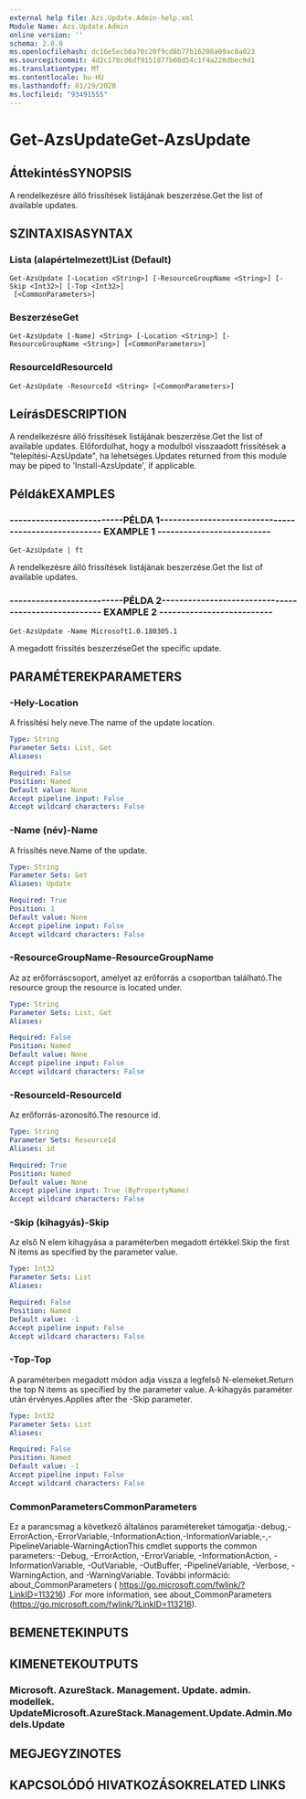 ```yaml
---
external help file: Azs.Update.Admin-help.xml
Module Name: Azs.Update.Admin
online version: ''
schema: 2.0.0
ms.openlocfilehash: dc16e5ecb0a70c20f9cd8b77b16208a09ac0a023
ms.sourcegitcommit: 4d2c178cd6df9151877b08d54c1f4a228dbec9d1
ms.translationtype: MT
ms.contentlocale: hu-HU
ms.lasthandoff: 01/29/2020
ms.locfileid: "93491555"
---
```

# <span data-ttu-id="9019b-101">Get-AzsUpdate</span><span class="sxs-lookup"><span data-stu-id="9019b-101">Get-AzsUpdate</span></span>

## <span data-ttu-id="9019b-102">Áttekintés</span><span class="sxs-lookup"><span data-stu-id="9019b-102">SYNOPSIS</span></span>
<span data-ttu-id="9019b-103">A rendelkezésre álló frissítések listájának beszerzése.</span><span class="sxs-lookup"><span data-stu-id="9019b-103">Get the list of available updates.</span></span>

## <span data-ttu-id="9019b-104">SZINTAXISA</span><span class="sxs-lookup"><span data-stu-id="9019b-104">SYNTAX</span></span>

### <span data-ttu-id="9019b-105">Lista (alapértelmezett)</span><span class="sxs-lookup"><span data-stu-id="9019b-105">List (Default)</span></span>
```
Get-AzsUpdate [-Location <String>] [-ResourceGroupName <String>] [-Skip <Int32>] [-Top <Int32>]
 [<CommonParameters>]
```

### <span data-ttu-id="9019b-106">Beszerzése</span><span class="sxs-lookup"><span data-stu-id="9019b-106">Get</span></span>
```
Get-AzsUpdate [-Name] <String> [-Location <String>] [-ResourceGroupName <String>] [<CommonParameters>]
```

### <span data-ttu-id="9019b-107">ResourceId</span><span class="sxs-lookup"><span data-stu-id="9019b-107">ResourceId</span></span>
```
Get-AzsUpdate -ResourceId <String> [<CommonParameters>]
```

## <span data-ttu-id="9019b-108">Leírás</span><span class="sxs-lookup"><span data-stu-id="9019b-108">DESCRIPTION</span></span>
<span data-ttu-id="9019b-109">A rendelkezésre álló frissítések listájának beszerzése.</span><span class="sxs-lookup"><span data-stu-id="9019b-109">Get the list of available updates.</span></span> <span data-ttu-id="9019b-110">Előfordulhat, hogy a modulból visszaadott frissítések a "telepítési-AzsUpdate", ha lehetséges.</span><span class="sxs-lookup"><span data-stu-id="9019b-110">Updates returned from this module may be piped to 'Install-AzsUpdate', if applicable.</span></span>

## <span data-ttu-id="9019b-111">Példák</span><span class="sxs-lookup"><span data-stu-id="9019b-111">EXAMPLES</span></span>

### <span data-ttu-id="9019b-112">--------------------------PÉLDA 1--------------------------</span><span class="sxs-lookup"><span data-stu-id="9019b-112">-------------------------- EXAMPLE 1 --------------------------</span></span>
```
Get-AzsUpdate | ft
```

<span data-ttu-id="9019b-113">A rendelkezésre álló frissítések listájának beszerzése.</span><span class="sxs-lookup"><span data-stu-id="9019b-113">Get the list of available updates.</span></span>

### <span data-ttu-id="9019b-114">--------------------------PÉLDA 2--------------------------</span><span class="sxs-lookup"><span data-stu-id="9019b-114">-------------------------- EXAMPLE 2 --------------------------</span></span>
```
Get-AzsUpdate -Name Microsoft1.0.180305.1
```

<span data-ttu-id="9019b-115">A megadott frissítés beszerzése</span><span class="sxs-lookup"><span data-stu-id="9019b-115">Get the specific update.</span></span>

## <span data-ttu-id="9019b-116">PARAMÉTEREK</span><span class="sxs-lookup"><span data-stu-id="9019b-116">PARAMETERS</span></span>

### <span data-ttu-id="9019b-117">-Hely</span><span class="sxs-lookup"><span data-stu-id="9019b-117">-Location</span></span>
<span data-ttu-id="9019b-118">A frissítési hely neve.</span><span class="sxs-lookup"><span data-stu-id="9019b-118">The name of the update location.</span></span>

```yaml
Type: String
Parameter Sets: List, Get
Aliases: 

Required: False
Position: Named
Default value: None
Accept pipeline input: False
Accept wildcard characters: False
```

### <span data-ttu-id="9019b-119">-Name (név)</span><span class="sxs-lookup"><span data-stu-id="9019b-119">-Name</span></span>
<span data-ttu-id="9019b-120">A frissítés neve.</span><span class="sxs-lookup"><span data-stu-id="9019b-120">Name of the update.</span></span>

```yaml
Type: String
Parameter Sets: Get
Aliases: Update

Required: True
Position: 1
Default value: None
Accept pipeline input: False
Accept wildcard characters: False
```

### <span data-ttu-id="9019b-121">-ResourceGroupName</span><span class="sxs-lookup"><span data-stu-id="9019b-121">-ResourceGroupName</span></span>
<span data-ttu-id="9019b-122">Az az erőforráscsoport, amelyet az erőforrás a csoportban található.</span><span class="sxs-lookup"><span data-stu-id="9019b-122">The resource group the resource is located under.</span></span>

```yaml
Type: String
Parameter Sets: List, Get
Aliases: 

Required: False
Position: Named
Default value: None
Accept pipeline input: False
Accept wildcard characters: False
```

### <span data-ttu-id="9019b-123">-ResourceId</span><span class="sxs-lookup"><span data-stu-id="9019b-123">-ResourceId</span></span>
<span data-ttu-id="9019b-124">Az erőforrás-azonosító.</span><span class="sxs-lookup"><span data-stu-id="9019b-124">The resource id.</span></span>

```yaml
Type: String
Parameter Sets: ResourceId
Aliases: id

Required: True
Position: Named
Default value: None
Accept pipeline input: True (ByPropertyName)
Accept wildcard characters: False
```

### <span data-ttu-id="9019b-125">-Skip (kihagyás)</span><span class="sxs-lookup"><span data-stu-id="9019b-125">-Skip</span></span>
<span data-ttu-id="9019b-126">Az első N elem kihagyása a paraméterben megadott értékkel.</span><span class="sxs-lookup"><span data-stu-id="9019b-126">Skip the first N items as specified by the parameter value.</span></span>

```yaml
Type: Int32
Parameter Sets: List
Aliases: 

Required: False
Position: Named
Default value: -1
Accept pipeline input: False
Accept wildcard characters: False
```

### <span data-ttu-id="9019b-127">-Top</span><span class="sxs-lookup"><span data-stu-id="9019b-127">-Top</span></span>
<span data-ttu-id="9019b-128">A paraméterben megadott módon adja vissza a legfelső N-elemeket.</span><span class="sxs-lookup"><span data-stu-id="9019b-128">Return the top N items as specified by the parameter value.</span></span>
<span data-ttu-id="9019b-129">A-kihagyás paraméter után érvényes.</span><span class="sxs-lookup"><span data-stu-id="9019b-129">Applies after the -Skip parameter.</span></span>

```yaml
Type: Int32
Parameter Sets: List
Aliases: 

Required: False
Position: Named
Default value: -1
Accept pipeline input: False
Accept wildcard characters: False
```

### <span data-ttu-id="9019b-130">CommonParameters</span><span class="sxs-lookup"><span data-stu-id="9019b-130">CommonParameters</span></span>
<span data-ttu-id="9019b-131">Ez a parancsmag a következő általános paramétereket támogatja:-debug,-ErrorAction,-ErrorVariable,-InformationAction,-InformationVariable,-,-PipelineVariable-WarningAction</span><span class="sxs-lookup"><span data-stu-id="9019b-131">This cmdlet supports the common parameters: -Debug, -ErrorAction, -ErrorVariable, -InformationAction, -InformationVariable, -OutVariable, -OutBuffer, -PipelineVariable, -Verbose, -WarningAction, and -WarningVariable.</span></span> <span data-ttu-id="9019b-132">További információ: about_CommonParameters ( https://go.microsoft.com/fwlink/?LinkID=113216) .</span><span class="sxs-lookup"><span data-stu-id="9019b-132">For more information, see about_CommonParameters (https://go.microsoft.com/fwlink/?LinkID=113216).</span></span>

## <span data-ttu-id="9019b-133">BEMENETEK</span><span class="sxs-lookup"><span data-stu-id="9019b-133">INPUTS</span></span>

## <span data-ttu-id="9019b-134">KIMENETEK</span><span class="sxs-lookup"><span data-stu-id="9019b-134">OUTPUTS</span></span>

### <span data-ttu-id="9019b-135">Microsoft. AzureStack. Management. Update. admin. modellek. Update</span><span class="sxs-lookup"><span data-stu-id="9019b-135">Microsoft.AzureStack.Management.Update.Admin.Models.Update</span></span>

## <span data-ttu-id="9019b-136">MEGJEGYZI</span><span class="sxs-lookup"><span data-stu-id="9019b-136">NOTES</span></span>

## <span data-ttu-id="9019b-137">KAPCSOLÓDÓ HIVATKOZÁSOK</span><span class="sxs-lookup"><span data-stu-id="9019b-137">RELATED LINKS</span></span>

